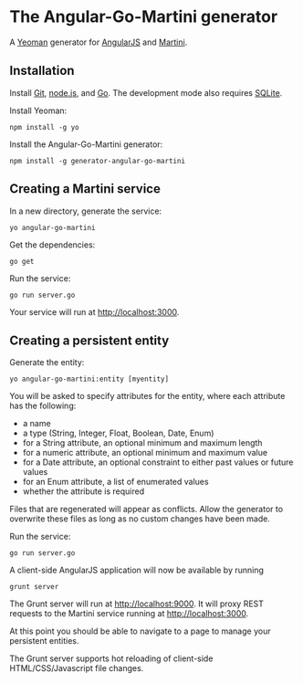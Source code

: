 # The Angular-Go-Martini generator 

A [Yeoman](http://yeoman.io) generator for [AngularJS](http://angularjs.org) and [Martini](https://github.com/codegangsta/martini).

## Installation

Install [Git](http://git-scm.com), [node.js](http://nodejs.org), and [Go](http://golang.org/).  The development mode also requires [SQLite](http://www.sqlite.org).

Install Yeoman:

    npm install -g yo

Install the Angular-Go-Martini generator:

    npm install -g generator-angular-go-martini

## Creating a Martini service

In a new directory, generate the service:

    yo angular-go-martini

Get the dependencies:

    go get 

Run the service:

    go run server.go

Your service will run at [http://localhost:3000](http://localhost:3000).


## Creating a persistent entity

Generate the entity:

    yo angular-go-martini:entity [myentity]

You will be asked to specify attributes for the entity, where each attribute has the following:

- a name
- a type (String, Integer, Float, Boolean, Date, Enum)
- for a String attribute, an optional minimum and maximum length
- for a numeric attribute, an optional minimum and maximum value
- for a Date attribute, an optional constraint to either past values or future values
- for an Enum attribute, a list of enumerated values
- whether the attribute is required

Files that are regenerated will appear as conflicts.  Allow the generator to overwrite these files as long as no custom changes have been made.

Run the service:

    go run server.go
    
A client-side AngularJS application will now be available by running

	grunt server
	
The Grunt server will run at [http://localhost:9000](http://localhost:9000).  It will proxy REST requests to the Martini service running at [http://localhost:3000](http://localhost:3000).

At this point you should be able to navigate to a page to manage your persistent entities.  

The Grunt server supports hot reloading of client-side HTML/CSS/Javascript file changes.

